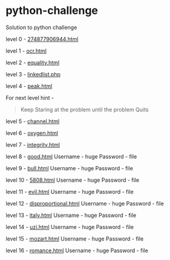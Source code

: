 # python-challenge
Solution to python challenge

level 0 - [274877906944.html](http://www.pythonchallenge.com/pc/def/274877906944.html)

level 1 - [ocr.html](http://www.pythonchallenge.com/pc/def/ocr.html)

level 2 - [equality.html](http://www.pythonchallenge.com/pc/def/equality.html)

level 3 - [linkedlist.php](http://www.pythonchallenge.com/pc/def/linkedlist.php)

level 4 - [peak.html](http://www.pythonchallenge.com/pc/def/peak.html)

For next level hint -
> Keep Staring at the problem until the problem Quits

level 5 - [channel.html](http://www.pythonchallenge.com/pc/def/channel.html)

level 6 - [oxygen.html](http://www.pythonchallenge.com/pc/def/oxygen.html)

level 7 - [integrity.html](http://www.pythonchallenge.com/pc/def/integrity.html)

level 8 - [good.html](http://www.pythonchallenge.com/pc/return/good.html)
 Username - huge
 Password - file

level 9 - [bull.html](http://www.pythonchallenge.com/pc/return/bull.html)  Username - huge
 Password - file

level 10 - [5808.html](http://www.pythonchallenge.com/pc/return/5808.html) Username - huge
 Password - file

level 11 - [evil.html](http://www.pythonchallenge.com/pc/return/evil.html) Username - huge
 Password - file

level 12 - [disproportional.html](http://www.pythonchallenge.com/pc/return/disproportional.html) Username - huge
 Password - file

level 13 - [italy.html](http://www.pythonchallenge.com/pc/return/italy.html) Username - huge
 Password - file

level 14 - [uzi.html](http://www.pythonchallenge.com/pc/return/uzi.html) Username - huge
 Password - file

level 15 - [mozart.html](http://www.pythonchallenge.com/pc/return/mozart.html) Username - huge Password - file

level 16 - [romance.html](http://www.pythonchallenge.com/pc/return/romance.html) Username - huge Password - file